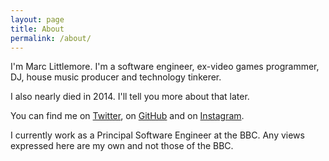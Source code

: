 ```yaml
---
layout: page
title: About
permalink: /about/
---
```


I'm Marc Littlemore. I'm a software engineer, ex-video games programmer, DJ, house music producer and technology tinkerer.

I also nearly died in 2014. I'll tell you more about that later.

You can find me on [Twitter](https://www.twitter.com/marclittlemore), on [GitHub](https://www.github.com/MarcL) and on [Instagram](https://www.instagram.com/marclittlemore).

I currently work as a Principal Software Engineer at the BBC. Any views expressed here are my own and not those of the BBC.